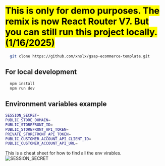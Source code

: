 # <mark>This is only for demo purposes. The remix is now React Router V7. But you can still run this project locally.(1/16/2025) </mark>
  
  ```bash
    git clone https://github.com/xnslx/gsap-ecommerce-template.git
  ```

## For local development
  ```bash
    npm install
    npm run dev
  ```
## Environment variables example

```bash
SESSION_SECRET=
PUBLIC_STORE_DOMAIN=
PUBLIC_STOREFRONT_ID=
PUBLIC_STOREFRONT_API_TOKEN=
PRIVATE_STOREFRONT_API_TOKEN=
PUBLIC_CUSTOMER_ACCOUNT_API_CLIENT_ID=
PUBLIC_CUSTOMER_ACCOUNT_API_URL=

```
This is a cheat sheet for how to find all the env virables.
![SESSION_SECRET](https://github.com/user-attachments/assets/b5172059-db22-4e8a-bc8f-ab42e6ece9a5)

